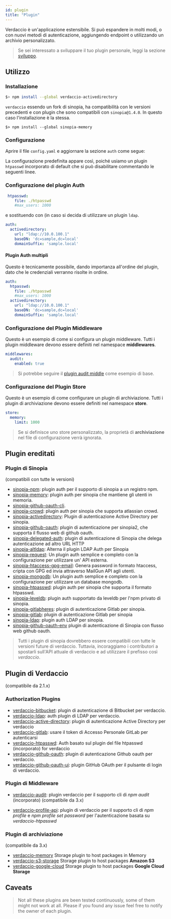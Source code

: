 ```yaml
---
id: plugin
title: "Plugin"
---
```

Verdaccio è un'applicazione estensibile. Si può espandere in molti modi, o con nuovi metodi di autenticazione, aggiungendo endpoint o utilizzando un archivio personalizzato.

> Se sei interessato a sviluppare il tuo plugin personale, leggi la sezione [sviluppo](dev-plugins.md).

## Utilizzo

### Installazione

```bash
$> npm install --global verdaccio-activedirectory
```

`verdaccio` essendo un fork di sinopia, ha compatibilità con le versioni precedenti e con plugin che sono compatibili con `sinopia@1.4.0`. In questo caso l'installazione è la stessa.

    $> npm install --global sinopia-memory
    

### Configurazione

Aprire il file `config.yaml` e aggiornare la sezione `auth` come segue:

La configurazione predefinita appare così, poiché usiamo un plugin `htpasswd` incorporato di default che si può disabilitare commentando le seguenti linee.

### Configurazione del plugin Auth

```yaml
 htpasswd:
    file: ./htpasswd
    #max_users: 1000
```

e sostituendo con (in caso si decida di utilizzare un plugin `ldap`.

```yaml
auth:
  activedirectory:
    url: "ldap://10.0.100.1"
    baseDN: 'dc=sample,dc=local'
    domainSuffix: 'sample.local'
```

#### Plugin Auth multipli

Questo è tecnicamente possibile, dando importanza all'ordine del plugin, dato che le credenziali verranno risolte in ordine.

```yaml
auth:
  htpasswd:
    file: ./htpasswd
    #max_users: 1000
  activedirectory:
    url: "ldap://10.0.100.1"
    baseDN: 'dc=sample,dc=local'
    domainSuffix: 'sample.local'
```

### Configurazione del Plugin Middleware

Questo è un esempio di come si configura un plugin middleware. Tutti i plugin middleware devono essere definiti nel namespace **middlewares**.

```yaml
middlewares:
  audit:
    enabled: true
```

> Si potrebbe seguire il [plugin audit middle](https://github.com/verdaccio/verdaccio-audit) come esempio di base.

### Configurazione del Plugin Store

Questo è un esempio di come configurare un plugin di archiviazione. Tutti i plugin di archiviazione devono essere definiti nel namespace **store**.

```yaml
store:
  memory:
    limit: 1000
```

> Se si definisce uno store personalizzato, la proprietà di **archiviazione** nel file di configurazione verrà ignorata.

## Plugin ereditati

### Plugin di Sinopia

(compatibili con tutte le versioni)

* [sinopia-npm](https://www.npmjs.com/package/sinopia-npm): plugin auth per il supporto di sinopia a un registro npm.
* [sinopia-memory](https://www.npmjs.com/package/sinopia-memory): plugin auth per sinopia che mantiene gli utenti in memoria.
* [sinopia-github-oauth-cli](https://www.npmjs.com/package/sinopia-github-oauth-cli).
* [sinopia-crowd](https://www.npmjs.com/package/sinopia-crowd): plugin auth per sinopia che supporta atlassian crowd.
* [sinopia-activedirectory](https://www.npmjs.com/package/sinopia-activedirectory): Plugin di autenticazione Active Directory per sinopia.
* [sinopia-github-oauth](https://www.npmjs.com/package/sinopia-github-oauth): plugin di autenticazione per sinopia2, che supporta il flusso web di github oauth.
* [sinopia-delegated-auth](https://www.npmjs.com/package/sinopia-delegated-auth): plugin di autenticazione di Sinopia che delega autenticazione ad altro URL HTTP
* [sinopia-altldap](https://www.npmjs.com/package/sinopia-altldap): Alterna il plugin LDAP Auth per Sinopia
* [sinopia-request](https://www.npmjs.com/package/sinopia-request): Un plugin auth semplice e completo con la configurazione per utilizzare un' API esterna.
* [sinopia-htaccess-gpg-email](https://www.npmjs.com/package/sinopia-htaccess-gpg-email): Genera password in formato htaccess, cripta con GPG ed invia attraverso MailGun API agli utenti.
* [sinopia-mongodb](https://www.npmjs.com/package/sinopia-mongodb): Un plugin auth semplice e completo con la configurazione per utilizzare un database mongodb.
* [sinopia-htpasswd](https://www.npmjs.com/package/sinopia-htpasswd): plugin auth per sinopia che supporta il formato htpasswd.
* [sinopia-leveldb](https://www.npmjs.com/package/sinopia-leveldb): plugin auth supportato da leveldb per l'npm privato di sinopia.
* [sinopia-gitlabheres](https://www.npmjs.com/package/sinopia-gitlabheres): plugin di autenticazione Gitlab per sinopia.
* [sinopia-gitlab](https://www.npmjs.com/package/sinopia-gitlab): plugin di autenticazione Gitlab per sinopia
* [sinopia-ldap](https://www.npmjs.com/package/sinopia-ldap): plugin auth LDAP per sinopia.
* [sinopia-github-oauth-env](https://www.npmjs.com/package/sinopia-github-oauth-env) plugin di autenticazione di Sinopia con flusso web github oauth.

> Tutti i plugin di sinopia dovrebbero essere compatibili con tutte le versioni future di verdaccio. Tuttavia, incoraggiamo i contributori a spostarli sull'API attuale di verdaccio e ad utilizzare il prefisso così *verdaccio*.

## Plugin di Verdaccio

(compatibile da 2.1.x)

### Authorization Plugins

* [verdaccio-bitbucket](https://github.com/idangozlan/verdaccio-bitbucket): plugin di autenticazione di Bitbucket per verdaccio.
* [verdaccio-ldap](https://www.npmjs.com/package/verdaccio-ldap): auth plugin di LDAP per verdaccio.
* [verdaccio-active-directory](https://github.com/nowhammies/verdaccio-activedirectory): plugin di autenticazione Active Directory per verdaccio
* [verdaccio-gitlab](https://github.com/bufferoverflow/verdaccio-gitlab): usare il token di Accesso Personale GitLab per autenticarsi
* [verdaccio-htpasswd](https://github.com/verdaccio/verdaccio-htpasswd): Auth basato sul plugin del file htpasswd (incorporato) for verdaccio
* [verdaccio-github-oauth](https://github.com/aroundus-inc/verdaccio-github-oauth): plugin di autenticazione Github oauth per verdaccio.
* [verdaccio-github-oauth-ui](https://github.com/n4bb12/verdaccio-github-oauth-ui): plugin GitHub OAuth per il pulsante di login di verdaccio.

### Plugin di Middleware

* [verdaccio-audit](https://github.com/verdaccio/verdaccio-audit): plugin verdaccio per il supporto cli di *npm audit* (incorporato) (compatibile da 3.x)

* [verdaccio-profile-api](https://github.com/ahoracek/verdaccio-profile-api): plugin di verdaccio per il supporto cli di *npm profile* e *npm profile set password* per l'autenticazione basata su *verdaccio-htpasswd*

### Plugin di archiviazione

(compatibile da 3.x)

* [verdaccio-memory](https://github.com/verdaccio/verdaccio-memory) Storage plugin to host packages in Memory
* [verdaccio-s3-storage](https://github.com/remitly/verdaccio-s3-storage) Storage plugin to host packages **Amazon S3**
* [verdaccio-google-cloud](https://github.com/verdaccio/verdaccio-google-cloud) Storage plugin to host packages **Google Cloud Storage**

## Caveats

> Not all these plugins are been tested continuously, some of them might not work at all. Please if you found any issue feel free to notify the owner of each plugin.